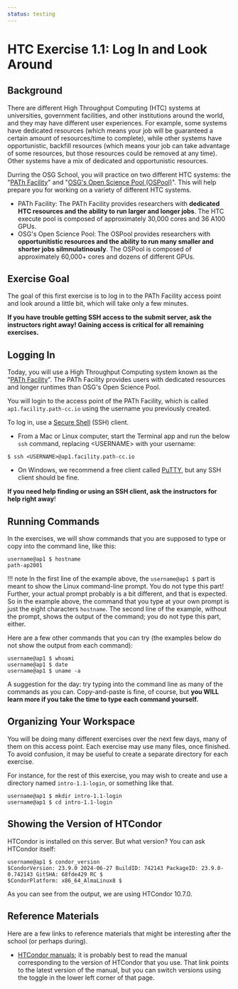 ```yaml
---
status: testing
---
```


<style type="text/css"> pre em { font-style: normal; background-color: yellow; } pre strong { font-style: normal; font-weight: bold; color: \#008; } </style>

HTC Exercise 1.1: Log In and Look Around
===========================================

Background
----------

There are different High Throughput Computing (HTC) systems at universities, government facilities, and other institutions around the world, and they may have different user experiences. For example, some systems have dedicated resources (which means your job will be guaranteed a certain amount of resources/time to complete), while other systems have opportunistic, backfill resources (which means your job can take advantage of some resources, but those resources could be removed at any time). Other systems have a mix of dedicated and opportunistic resources. 

Durring the OSG School, you will practice on two different HTC systems: the "[PATh Facility](https://path-cc.io/facility/)" and "[OSG's Open Science Pool (OSPool)](https://osg-htc.org/services/open_science_pool.html)". This will help prepare you for working on a variety of different HTC systems. 

* PATh Facility: The PATh Facility provides researchers with **dedicated HTC resources and the ability to run larger and longer jobs**. The HTC execute pool is composed of approximately 30,000 cores and 36 A100 GPUs. 
* OSG's Open Science Pool: The OSPool provides researchers with **opportunitistic resources and the ability to run many smaller and shorter jobs silmnulatinously**. The OSPool is composed of approximately 60,000+ cores and dozens of different GPUs. 

Exercise Goal 
---

The goal of this first exercise is to log in to the PATh Facility access point and look around a little bit, which will take only a few minutes. 

**If you have trouble getting SSH access to the submit server, ask the instructors right away! Gaining access is critical for all remaining exercises.**

Logging In
----------

Today, you will use a High Throughput Computing system known as the "[PATh Facility](https://path-cc.io/facility/)". The PATh Facility provides users with dedicated resources and longer runtimes than OSG's Open Science Pool. 


You will login to the access point of the PATh Facility, which is called `ap1.facility.path-cc.io` using the username you previously created. 

To log in, use a [Secure Shell](http://en.wikipedia.org/wiki/Secure_Shell) (SSH) client.

-   From a Mac or Linux computer, start the Terminal app and run the below `ssh` command, replacing <USERNAME\> with your username:

``` hl_lines="1"
$ ssh <USERNAME>@ap1.facility.path-cc.io
```
    
-   On Windows, we recommend a free client called [PuTTY](http://www.chiark.greenend.org.uk/~sgtatham/putty/),
    but any SSH client should be fine.

**If you need help finding or using an SSH client, ask the instructors for help right away**!

Running Commands
----------------

In the exercises, we will show commands that you are supposed to type or copy into the command line, like this:

``` console
username@ap1 $ hostname
path-ap2001
```

!!! note
    In the first line of the example above, the `username@ap1 $` part is meant to show the Linux command-line prompt.
    You do not type this part! Further, your actual prompt probably is a bit different, and that is expected.
    So in the example above, the command that you type at your own prompt is just the eight characters `hostname`.
    The second line of the example, without the prompt, shows the output of the command; you do not type this part,
    either.

Here are a few other commands that you can try (the examples below do not show the output from each command):

``` console
username@ap1 $ whoami
username@ap1 $ date
username@ap1 $ uname -a
```

A suggestion for the day: try typing into the command line as many of the commands as you can.
Copy-and-paste is fine, of course, but **you WILL learn more if you take the time to type each command yourself.**

Organizing Your Workspace
-------------------------

You will be doing many different exercises over the next few days, many of them on this access point. Each exercise may use many files, once finished. To avoid confusion, it may be useful to create a separate directory for each exercise.

For instance, for the rest of this exercise, you may wish to create and use a directory named `intro-1.1-login`, or something like that.

``` console
username@ap1 $ mkdir intro-1.1-login
username@ap1 $ cd intro-1.1-login
```

Showing the Version of HTCondor
-------------------------------

HTCondor is installed on this server. But what version? You can ask HTCondor itself:

``` console
username@ap1 $ condor_version
$CondorVersion: 23.9.0 2024-06-27 BuildID: 742143 PackageID: 23.9.0-0.742143 GitSHA: 68fde429 RC $
$CondorPlatform: x86_64_AlmaLinux8 $
```

As you can see from the output, we are using HTCondor 10.7.0.


Reference Materials
-------------------

Here are a few links to reference materials that might be interesting after the school (or perhaps during).

-   [HTCondor manuals](https://htcondor.readthedocs.io/en/latest/); it is probably best to read the manual corresponding to the version of HTCondor that you use. That link points to the latest version of the manual, but you can switch versions using the toggle in the lower left corner of that page.
